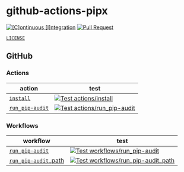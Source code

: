 # github-actions-pipx

[![[C]ontinuous [I]ntegration](https://github.com/percebus/github-actions-pipx/actions/workflows/always.yml/badge.svg)](https://github.com/percebus/github-actions-pipx/actions/workflows/always.yml) [![Pull Request](https://github.com/percebus/github-actions-pipx/actions/workflows/pull_request.yml/badge.svg?event=pull_request)](https://github.com/percebus/github-actions-pipx/actions/workflows/pull_request.yml)

[`LICENSE`](./LICENSE)

## GitHub

### Actions

| action                                             | test                                                                                                                                                                                                                                            |
| -------------------------------------------------- | ----------------------------------------------------------------------------------------------------------------------------------------------------------------------------------------------------------------------------------------------- |
| [`install`](./.github/actions/install)             | [![Test actions/install](https://github.com/percebus/github-actions-pipx/actions/workflows/test_actions__install.yml/badge.svg)](https://github.com/percebus/github-actions-pipx/actions/workflows/test_actions__install.yml)                   |
| [`run_pip-audit`](./.github/actions/run_pip-audit) | [![Test actions/run_pip-audit](https://github.com/percebus/github-actions-pipx/actions/workflows/test_actions__run_pip-audit.yml/badge.svg)](https://github.com/percebus/github-actions-pipx/actions/workflows/test_actions__run_pip-audit.yml) |

### Workflows

| workflow                                                            | test                                                                                                                                                                                                                                                                 |
| ------------------------------------------------------------------- | -------------------------------------------------------------------------------------------------------------------------------------------------------------------------------------------------------------------------------------------------------------------- |
| [`run_pip-audit`](./.github/workflows/run_pip-audit.yml)            | [![Test workflows/run_pip-audit](https://github.com/percebus/github-actions-pipx/actions/workflows/test_workflows__run_pip-audit.yml/badge.svg)](https://github.com/percebus/github-actions-pipx/actions/workflows/test_workflows__run_pip-audit.yml)                |
| [`run_pip-audit`\_path](./.github/workflows/run_pip-audit_path.yml) | [![Test workflows/run_pip-audit_path](https://github.com/percebus/github-actions-pipx/actions/workflows/test_workflows__run_pip-audit_path.yml/badge.svg)](https://github.com/percebus/github-actions-pipx/actions/workflows/test_workflows__run_pip-audit_path.yml) |
